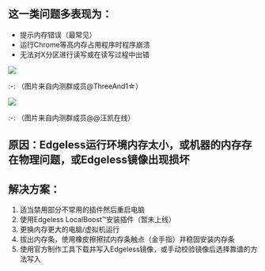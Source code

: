 ## 这一类问题多表现为：
* 提示内存错误（最常见）
* 运行Chrome等高内存占用程序时程序崩溃
* 无法对X分区进行读写或在读写过程中出错

![](images/QQ图片20191221164750.jpg)

:-:  （图片来自内测群成员@ThreeAnd1☆）

![](images/QQ图片20191221164959.jpg)

:-:  （图片来自内测群成员@@汪凯在线）

## 原因：Edgeless运行环境内存太小，或机器的内存存在物理问题，或Edgeless镜像出现损坏
## 解决方案：
1. 适当禁用部分不常用的插件然后重启电脑
2. 使用Edgeless LocalBoost™安装插件（暂未上线）
2. 更换内存更大的电脑/虚拟机运行
3. 拔出内存条，使用橡皮擦擦拭内存条触点（金手指）并稳固安装内存条
4. 使用官方制作工具下载并写入Edgeless镜像，或手动校验镜像后选择靠谱的方法写入